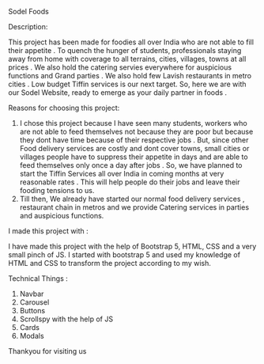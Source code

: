 Sodel Foods

Description: 

This project has been made for foodies all over India who are not able to fill their appetite . To quench the hunger of students, professionals staying away from home with coverage to all terrains, cities,  villages, towns at all prices . We also hold the catering servies everywhere for auspicious functions and Grand parties . We also hold few Lavish restaurants in metro cities . Low budget Tiffin services is our next target. So, here we are with our Sodel Website, ready to emerge as your daily partner in foods .

Reasons for choosing this project:

1) I chose this project because I have seen many students, workers who are not able to feed themselves not because they are poor but because they dont have time because of their respective jobs . But, since other Food delivery services are costly and dont cover towns, small cities or villages people have to suppress their appetite in days and are able to feed themselves only once a day after jobs . So, we have planned to start the Tiffin Services all over India in coming months at very reasonable rates . This will help people do their jobs and leave their fooding tensions to us.
2) Till then, We already have started our normal food delivery services , restaurant chain in metros and we provide Catering services in parties and auspicious functions.

I made this project with :

I have made this project with the help of Bootstrap 5, HTML, CSS and a very small pinch of JS.
I started with bootstrap 5 and used my knowledge of HTML and CSS to transform the project according to my wish.

Technical Things :

1) Navbar
2) Carousel
3) Buttons
4) Scrollspy with the help of JS
5) Cards
6) Modals


Thankyou for visiting us


